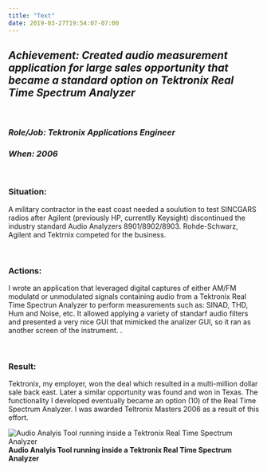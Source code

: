 ```yaml
---
title: "Text"
date: 2019-03-27T19:54:07-07:00
---
```


## ***Achievement: Created audio measurement application for large sales opportunity that became a standard option on Tektronix Real Time Spectrum Analyzer*** 
<p><br/></p>

### ***Role/Job: Tektronix Applications Engineer***
### ***When: 2006***
<p><br/></p>
  
### Situation:
A military contractor in the east coast needed a soulution to test SINCGARS radios after Agilent (previously HP, currentlly Keysight) discontinued the industry standard Audio Analyzers 8901/8902/8903. Rohde-Schwarz, Agilent and Tektrnix competed for the business.<p><br/></p>
  
### Actions:
I wrote an application that leveraged digital captures of either AM/FM modulatd or unmodulated signals containing audio from a Tektronix Real Time Spectrun Analyzer to perform measurements such as: SINAD, THD, Hum and Noise, etc. It allowed applying a variety of standarf audio filters and presented a very nice GUI that mimicked the analizer GUI, so it ran as another screen of the instrument.  .<p><br/></p>

### Result:  
Tektronix, my employer, won the deal which resulted in a multi-million dollar sale back east. Later a similar opportunity was found and won in Texas. The functionality I developed eventually became an option (10) of the Real Time Spectrum Analyzer. I was awarded Teltronix Masters 2006 as a result of this effort.

![Audio Analyis Tool running inside a Tektronix Real Time Spectrum Analyzer](/img/AudioAnalysis.png)
**Audio Analyis Tool running inside a Tektronix Real Time Spectrum Analyzer**

